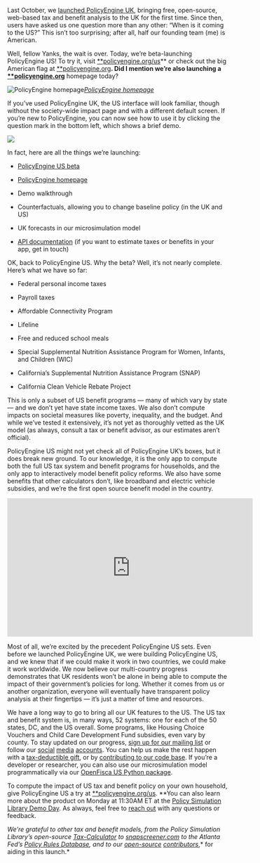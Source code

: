 Last October, we [launched PolicyEngine UK](https://blog.policyengine.org/make-everyone-a-policymaker-dc7b00bdb143), bringing free, open-source, web-based tax and benefit analysis to the UK for the first time. Since then, users have asked us one question more than any other: “When is it coming to the US?” This isn’t too surprising; after all, half our founding team (me) is American.

Well, fellow Yanks, the wait is over. Today, we’re beta-launching PolicyEngine US! To try it, visit [**policyengine.org/us](http://policyengine.org/us)** or check out the big American flag at [**policyengine.org](https://policyengine.org/)**. Did I mention we’re also launching a [**policyengine.org](https://policyengine.org)** homepage today?

![[PolicyEngine homepage](http://policyengine.org)](https://cdn-images-1.medium.com/max/7636/1*VWLFVXNrF1Gss2euuXE7tA.png)*[PolicyEngine homepage](http://policyengine.org)*

If you’ve used PolicyEngine UK, the US interface will look familiar, though without the society-wide impact page and with a different default screen. If you’re new to PolicyEngine, you can now see how to use it by clicking the question mark in the bottom left, which shows a brief demo.

![](https://cdn-images-1.medium.com/max/7636/1*S5B_j1lpVm6TuPnbZCzfYQ.png)

In fact, here are all the things we’re launching:

* [PolicyEngine US beta](https://policyengine.org/us)

* [PolicyEngine homepage](https://policyengine.org)

* Demo walkthrough

* Counterfactuals, allowing you to change baseline policy (in the UK and US)

* UK forecasts in our microsimulation model

* [API documentation](https://docs.google.com/document/d/1y-kRDOssYyRwEVTsntqGxoBtvFS4HKMQD-U0Ga9YzJE/) (if you want to estimate taxes or benefits in your app, get in touch)

OK, back to PolicyEngine US. Why the beta? Well, it’s not nearly complete. Here’s what we have so far:

* Federal personal income taxes

* Payroll taxes

* Affordable Connectivity Program

* Lifeline

* Free and reduced school meals

* Special Supplemental Nutrition Assistance Program for Women, Infants, and Children (WIC)

* California’s Supplemental Nutrition Assistance Program (SNAP)

* California Clean Vehicle Rebate Project

This is only a subset of US benefit programs — many of which vary by state — and we don’t yet have state income taxes. We also don’t compute impacts on societal measures like poverty, inequality, and the budget. And while we’ve tested it extensively, it’s not yet as thoroughly vetted as the UK model (as always, consult a tax or benefit advisor, as our estimates aren’t official).

PolicyEngine US might not yet check all of PolicyEngine UK’s boxes, but it does break new ground. To our knowledge, it is the only app to compute both the full US tax system and benefit programs for households, and the only app to interactively model benefit policy reforms. We also have some benefits that other calculators don’t, like broadband and electric vehicle subsidies, and we’re the first open source benefit model in the country.

<center><iframe width="560" height="315" src="https://www.youtube.com/embed/GUX665_cgbQ" frameborder="0" allowfullscreen></iframe></center>

Most of all, we’re excited by the precedent PolicyEngine US sets. Even before we launched PolicyEngine UK, we were building PolicyEngine US, and we knew that if we could make it work in two countries, we could make it work worldwide. We now believe our multi-country progress demonstrates that UK residents won’t be alone in being able to compute the impact of their government’s policies for long. Whether it comes from us or another organization, everyone will eventually have transparent policy analysis at their fingertips — it’s just a matter of time and resources.

We have a long way to go to bring all our UK features to the US. The US tax and benefit system is, in many ways, 52 systems: one for each of the 50 states, DC, and the US overall. Some programs, like Housing Choice Vouchers and Child Care Development Fund subsidies, even vary by county. To stay updated on our progress, [sign up for our mailing list](https://mailchi.mp/7b89fef927ca/general) or follow our [social](http://twitter.com/thepolicyengine) [media](http://facebook.com/thepolicyengine) [accounts](https://linkedin.com/company/thepolicyengine). You can help us make the rest happen with a [tax-deductible gift](https://opencollective.com/psl), or by [contributing to our code base](http://github.com/policyengine). If you’re a developer or researcher, you can also use our microsimulation model programmatically via our [OpenFisca US Python package](http://openfisca.us).

To compute the impact of US tax and benefit policy on your own household, give PolicyEngine US a try at [**policyengine.org/us](https://policyengine.org/us). **You can also learn more about the product on Monday at 11:30AM ET at the [Policy Simulation Library Demo Day](http://pslmodels.org/events.html). As always, feel free to [reach out](http://contact@policyengine.org) with any questions or feedback.

*We’re grateful to other tax and benefit models, from the Policy Simulation Library’s open-source [Tax-Calculator](http://taxcalc.pslmodels.org) to [snapscreener.com](https://www.snapscreener.com/) to the Atlanta Fed’s [Policy Rules Database](https://www.atlantafed.org/economic-mobility-and-resilience/advancing-careers-for-low-income-families/policy-rules-database), and to our [open-source](https://github.com/PolicyEngine/openfisca-us/graphs/contributors) [contributors](https://github.com/PolicyEngine/policyengine/graphs/contributors)*,* for aiding in this launch.*
